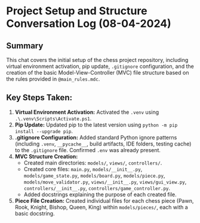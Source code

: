 # Project Setup and Structure Conversation Log (08-04-2024)

## Summary
This chat covers the initial setup of the chess project repository, including virtual environment activation, pip update, `.gitignore` configuration, and the creation of the basic Model-View-Controller (MVC) file structure based on the rules provided in `@main_rules.mdc`.

## Key Steps Taken:
1.  **Virtual Environment Activation:** Activated the `.venv` using `.\.venv\Scripts\Activate.ps1`.
2.  **Pip Update:** Updated pip to the latest version using `python -m pip install --upgrade pip`.
3.  **.gitignore Configuration:** Added standard Python ignore patterns (including `.venv`, `__pycache__`, build artifacts, IDE folders, testing cache) to the `.gitignore` file. Confirmed `.env` was already present.
4.  **MVC Structure Creation:**
    *   Created main directories: `models/`, `views/`, `controllers/`.
    *   Created core files: `main.py`, `models/__init__.py`, `models/game_state.py`, `models/board.py`, `models/piece.py`, `models/move_validator.py`, `views/__init__.py`, `views/gui_view.py`, `controllers/__init__.py`, `controllers/game_controller.py`.
    *   Added docstrings explaining the purpose of each created file.
5.  **Piece File Creation:** Created individual files for each chess piece (Pawn, Rook, Knight, Bishop, Queen, King) within `models/pieces/`, each with a basic docstring. 